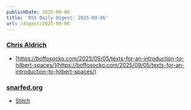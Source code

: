 ```yaml
---
publishDate: 2025-09-06
title: 'RSS Daily Digest: 2025-09-06'
url: /digest/2025-09-06
---
```


### [Chris Aldrich](https://boffosocko.com/)

  * [https://boffosocko.com/2025/09/05/texts-for-an-introduction-to-hilbert-spaces/](https://boffosocko.com/2025/09/05/texts-for-an-introduction-to-hilbert-spaces/)
  
### [snarfed.org](https://snarfed.org/)

  * [Stitch](https://snarfed.org/2025-09-05_stitch)
  

